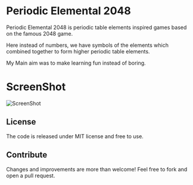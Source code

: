 # Periodic Elemental 2048

Periodic Elemental 2048 is periodic table elements inspired games based on the famous 2048 game.

Here instead of numbers, we have symbols of the  elements which combined together to form higher periodic table elements.

My Main aim was to make learning fun instead of boring.

# ScreenShot
![ScreenShot](https://raw.githubusercontent.com/Griffintaur/Periodic-Elemental-2048/master/images/screenshot.JPG)

## License
The code is released under MIT license and free to use.
## Contribute
Changes and improvements are more than welcome! Feel free to fork and open a pull request.

